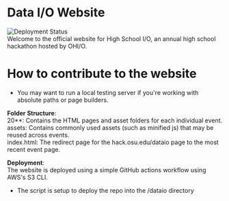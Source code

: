 # Data I/O Website
![Deployment Status](https://github.com/hackohio/dataio/workflows/Dataio%20S3%20Deployment/badge.svg)  
Welcome to the official website for High School I/O, an annual high school hackathon hosted by OHI/O.

# How to contribute to the website
- You may want to run a local testing server if you're working with absolute paths or page builders.

**Folder Structure**:  
20**: Contains the HTML pages and asset folders for each individual event.  
assets: Contains commonly used assets (such as minified js) that may be reused across events.  
index.html: The redirect page for the hack.osu.edu/dataio page to the most recent event page.

**Deployment**:  
The website is deployed using a simple GitHub actions workflow using AWS's S3 CLI.
- The script is setup to deploy the repo into the /dataio directory
